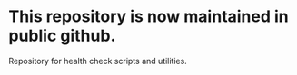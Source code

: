 

# This repository is now maintained in public github.

Repository for health check scripts and utilities.

